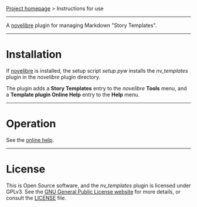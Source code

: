 [Project homepage](https://github.com/peter88213/nv_templates) > Instructions for use

--- 

A [novelibre](https://github.com/peter88213/novelibre/) plugin for managing Markdown "Story Templates". 

---

# Installation

If [novelibre](https://github.com/peter88213/novelibre/) is installed, the setup script *setup.pyw* installs the *nv_templates* plugin in the *novelibre* plugin directory.

The plugin adds a **Story Templates** entry to the *novelibre* **Tools** menu, and a **Template plugin Online Help** entry to the **Help** menu. 

---

# Operation

See the [online help](https://peter88213.github.io/nvhelp-en/nv_templates/).

---

# License

This is Open Source software, and the *nv_templates* plugin is licensed under GPLv3. See the
[GNU General Public License website](https://www.gnu.org/licenses/gpl-3.0.en.html) for more
details, or consult the [LICENSE](https://github.com/peter88213/nv_templates/blob/main/LICENSE) file.
